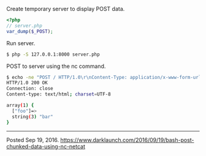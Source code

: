 Create temporary server to display POST data.
```php
<?php
// server.php
var_dump($_POST);
```

Run server.
```bash
$ php -S 127.0.0.1:8000 server.php
```

POST to server using the nc command.
```bash
$ echo -ne "POST / HTTP/1.0\r\nContent-Type: application/x-www-form-urlencoded\r\nTransfer-Encoding: chunked\r\n\r\n4\r\nfoo=\r\n3\r\nbar\r\n0\r\n\r\n" | nc 127.0.0.1 8000
HTTP/1.0 200 OK
Connection: close
Content-type: text/html; charset=UTF-8

array(1) {
  ["foo"]=>
  string(3) "bar"
}
```

---

Posted Sep 19, 2016.
https://www.darklaunch.com/2016/09/19/bash-post-chunked-data-using-nc-netcat